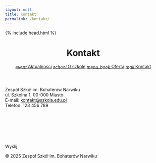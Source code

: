 ```yaml
---
layout: null
title: Kontakt
permalink: /kontakt/
---
```


<!DOCTYPE html>
<html lang="pl">
<head>
  {% include head.html %}
  <title>Kontakt | {{ site.title }}</title>
</head>
<body>
  <header>
    <h1>Kontakt</h1>
   <nav>
  <a href="{{ site.baseurl }}/aktualnosci"><i class="material-icons" style="vertical-align:middle;">event</i> Aktualności</a>
  <a href="{{ site.baseurl }}/o-szkole"><i class="material-icons" style="vertical-align:middle;">school</i> O szkole</a>
  <a href="{{ site.baseurl }}/oferta"><i class="material-icons" style="vertical-align:middle;">menu_book</i> Oferta</a>
  <a href="{{ site.baseurl }}/kontakt"><i class="material-icons" style="vertical-align:middle;">mail</i> Kontakt</a>
</nav>
  </header>
  <main>
    <section class="mdc-card">
      <p>
        Zespół Szkół im. Bohaterów Narwiku<br>
        ul. Szkolna 1, 00-000 Miasto<br>
        E-mail: <a href="mailto:kontakt@szkola.edu.pl">kontakt@szkola.edu.pl</a><br>
        Telefon: 123 456 789
      </p>
      <form>
        <md-outlined-text-field label="Imię i nazwisko" required></md-outlined-text-field><br><br>
        <md-outlined-text-field label="Adres e-mail" type="email" required></md-outlined-text-field><br><br>
        <md-outlined-text-field label="Wiadomość" textarea rows="4" required></md-outlined-text-field><br><br>
        <md-filled-button type="submit">Wyślij</md-filled-button>
      </form>
    </section>
  </main>
  <footer>
    &copy; 2025 Zespół Szkół im. Bohaterów Narwiku
  </footer>
</body>
</html>
